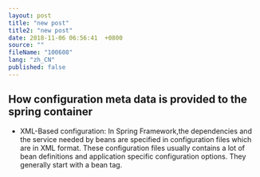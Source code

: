 ```yaml
---
layout: post
title: "new post"
title2: "new post"
date: 2018-11-06 06:56:41  +0800
source: ""
fileName: "100608"
lang: "zh_CN"
published: false
---
```


## How configuration meta data is provided to the spring container

- XML-Based configuration: In Spring Framework,the dependencies and the service needed by beans are specified in configuration files which are in XML format. These configuration files usually contains a lot of bean definitions and application specific configuration options. They generally start with a bean tag.
